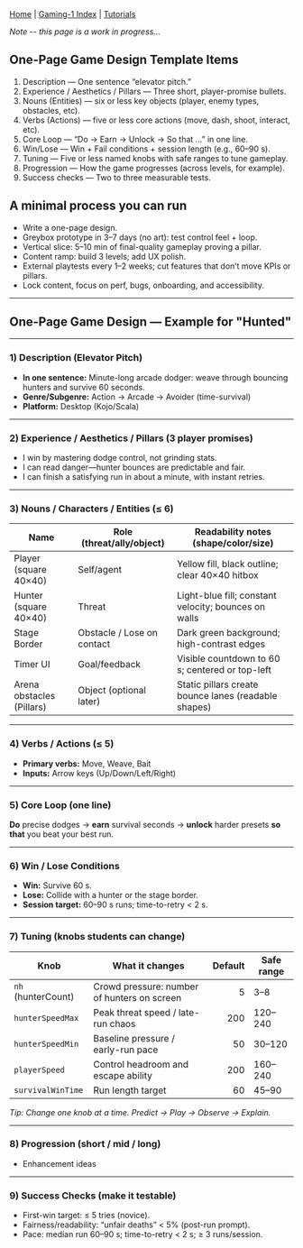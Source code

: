 <div class="nav">
  <a href="../../index.html">Home</a> | <a href="index.html">Gaming-1 Index</a> | <a href="../../tutorials-index.html">Tutorials</a>
</div>

*Note -- this page is a work in progress...*

## One-Page Game Design Template Items

1. Description — One sentence “elevator pitch.”
1. Experience / Aesthetics / Pillars — Three short, player-promise bullets.
1. Nouns (Entities) — six or less key objects (player, enemy types, obstacles, etc).
1. Verbs (Actions) — five or less core actions (move, dash, shoot, interact, etc).
1. Core Loop — “Do → Earn → Unlock → So that …” in one line.
1. Win/Lose — Win + Fail conditions + session length (e.g., 60–90 s).
1. Tuning — Five or less named knobs with safe ranges to tune gameplay.
1. Progression — How the game progresses (across levels, for example).
1. Success checks — Two to three measurable tests.

## A minimal process you can run
* Write a one-page design.
* Greybox prototype in 3–7 days (no art): test control feel + loop.
* Vertical slice: 5–10 min of final-quality gameplay proving a pillar.
* Content ramp: build 3 levels; add UX polish.
* External playtests every 1–2 weeks; cut features that don’t move KPIs or pillars.
* Lock content, focus on perf, bugs, onboarding, and accessibility.

---

## One-Page Game Design — Example for "Hunted"

---

### 1) Description (Elevator Pitch)
- **In one sentence:** Minute-long arcade dodger: weave through bouncing hunters and survive 60 seconds.  
- **Genre/Subgenre:** Action → Arcade → Avoider (time-survival)  
- **Platform:** Desktop (Kojo/Scala)

---

### 2) Experience / Aesthetics / Pillars (3 player promises)
- I win by mastering dodge control, not grinding stats.  
- I can read danger—hunter bounces are predictable and fair.  
- I can finish a satisfying run in about a minute, with instant retries.

---

### 3) Nouns / Characters / Entities (≤ 6)

| Name                     | Role (threat/ally/object)        | Readability notes (shape/color/size)                               |
|---|---|---|
| Player (square 40×40)    | Self/agent                        | Yellow fill, black outline; clear 40×40 hitbox                     |
| Hunter (square 40×40)    | Threat                            | Light-blue fill; constant velocity; bounces on walls               |
| Stage Border             | Obstacle / Lose on contact        | Dark green background; high-contrast edges                         |
| Timer UI                 | Goal/feedback                     | Visible countdown to 60 s; centered or top-left                    |
| Arena obstacles (Pillars)| Object (optional later)           | Static pillars create bounce lanes (readable shapes)               |

---

### 4) Verbs / Actions (≤ 5)
- **Primary verbs:** Move, Weave, Bait  
- **Inputs:** Arrow keys (Up/Down/Left/Right)

---

### 5) Core Loop (one line)
**Do** precise dodges → **earn** survival seconds → **unlock** harder presets **so that** you beat your best run.

---

### 6) Win / Lose Conditions
- **Win:** Survive 60 s.  
- **Lose:** Collide with a hunter or the stage border.  
- **Session target:** 60–90 s runs; time-to-retry < 2 s.

---

### 7) Tuning (knobs students can change)

| Knob              | What it changes                                   | Default | Safe range |
|---|---|---:|---|
| `nh` (hunterCount) | Crowd pressure: number of hunters on screen       | 5       | 3–8        |
| `hunterSpeedMax`   | Peak threat speed / late-run chaos                | 200     | 120–240    |
| `hunterSpeedMin`   | Baseline pressure / early-run pace                | 50      | 30–120     |
| `playerSpeed`      | Control headroom and escape ability               | 200     | 160–240    |
| `survivalWinTime`  | Run length target                                 | 60      | 45–90      |

*Tip: Change one knob at a time. Predict → Play → Observe → Explain.*

---

### 8) Progression (short / mid / long)
- Enhancement ideas

---

### 9) Success Checks (make it testable)
- First-win target: ≤ 5 tries (novice).  
- Fairness/readability: “unfair deaths” < 5% (post-run prompt).  
- Pace: median run 60–90 s; time-to-retry < 2 s; ≥ 3 runs/session.


